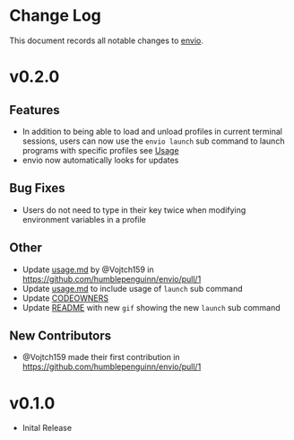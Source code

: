 # Change Log

This document records all notable changes to [envio](https://github.com/humblepenguinn/envio).

# v0.2.0
## Features
* In addition to being able to load and unload profiles in current terminal sessions, users can now use the `envio launch` sub command to launch programs with specific profiles see [Usage](./docs/usage.md)
* envio now automatically looks for updates

## Bug Fixes
* Users do not need to type in their key twice when modifying environment variables in a profile

## Other
* Update [usage.md](./docs/usage.md) by @Vojtch159 in https://github.com/humblepenguinn/envio/pull/1
* Update [usage.md](./docs/usage.md) to include usage of `launch` sub command
* Update [CODEOWNERS](./CODEOWNERS)
* Update [README](./README.md) with new `gif` showing the new `launch` sub command

## New Contributors
* @Vojtch159 made their first contribution in https://github.com/humblepenguinn/envio/pull/1

# v0.1.0

- Inital Release


